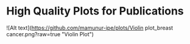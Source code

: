 # High Quality Plots for Publications

![Alt text](https://github.com/mamunur-ipe/plots/Violin plot_breast cancer.png?raw=true "Violin Plot")
